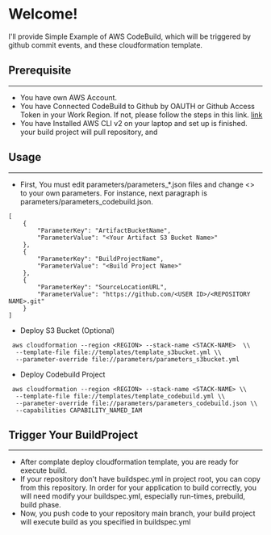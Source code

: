 # Welcome!
I'll provide Simple Example of AWS CodeBuild, which will be triggered by github commit events, and these cloudformation template.

## Prerequisite
---
- You have own AWS Account.
- You have Connected CodeBuild to Github by OAUTH or Github Access Token in your Work Region. If not, please follow the steps in this link. [link](https://docs.aws.amazon.com/codebuild/latest/userguide/access-tokens.html)
- You have Installed AWS CLI v2 on your laptop and set up is finished.
your build project will pull repository, and
## Usage
---
- First, You must edit parameters/parameters_*.json files and change <> to your own parameters. For instance, next paragraph is parameters/parameters_codebuild.json.

~~~
[
    {
        "ParameterKey": "ArtifactBucketName",
        "ParameterValue": "<Your Artifact S3 Bucket Name>"
    },
    {
        "ParameterKey": "BuildProjectName",
        "ParameterValue": "<Build Project Name>"
    },
    {
        "ParameterKey": "SourceLocationURL",
        "ParameterValue": "https://github.com/<USER ID>/<REPOSITORY NAME>.git"
    }
]

~~~

- Deploy S3 Bucket (Optional)

~~~
 aws cloudformation --region <REGION> --stack-name <STACK-NAME>  \\
  --template-file file://templates/template_s3bucket.yml \\
  --parameter-override file://parameters/parameters_s3bucket.yml
~~~

- Deploy Codebuild Project

~~~
 aws cloudformation --region <REGION> --stack-name <STACK-NAME> \\
  --template-file file://templates/template_codebuild.yml \\
  --parameter-override file://parameters/parameters_codebuild.json \\
  --capabilities CAPABILITY_NAMED_IAM

~~~

## Trigger Your BuildProject
---
- After complate deploy cloudformation template, you are ready for  execute build.
- If your repository don't have buildspec.yml in project root, you can copy from this repository. In order for your application to build correctly, you will need modify your buildspec.yml, especially run-times, prebuild, build phase. 
- Now, you push code to your repository main branch, your build project will execute build as you specified in buildspec.yml

